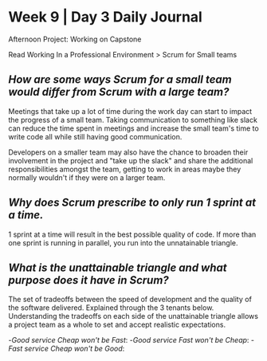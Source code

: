 # Week 9 | Day 3 Daily Journal

Afternoon Project: Working on Capstone

Read Working In a Professional Environment > Scrum for Small teams

## *How are some ways Scrum for a small team would differ from Scrum with a large team?*
Meetings that take up a lot of time during the work day can start to impact the progress of a small team. Taking communication to something like slack can reduce the time spent in meetings and increase the small team's time to write code all while still having good communication.

Developers on a smaller team may also have the chance to broaden their involvement in the project and "take up the slack" and share the additional responsibilities amongst the team, getting to work in areas maybe they normally wouldn't if they were on a larger team.

## *Why does Scrum prescribe to only run 1 sprint at a time.*
1 sprint at a time will result in the best possible quality of code. If more than one sprint is running in parallel, you run into the unnatainable triangle.

## *What is the unattainable triangle and what purpose does it have in Scrum?*
The set of tradeoffs between the speed of development and the quality of the software delivered. Explained through the 3 tenants below. Understanding the tradeoffs on each side of the unattainable triangle allows a project team as a whole to set and accept realistic expectations.

-*Good service Cheap won't be Fast*:
-*Good service Fast won't be Cheap*:
-*Fast service Cheap won't be Good*:




